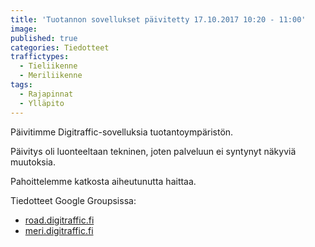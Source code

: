 ```yaml
---
title: 'Tuotannon sovellukset päivitetty 17.10.2017 10:20 - 11:00'
image: 
published: true
categories: Tiedotteet
traffictypes:
  - Tieliikenne
  - Meriliikenne
tags:
  - Rajapinnat
  - Ylläpito
---
```


Päivitimme Digitraffic-sovelluksia tuotantoympäristön.

Päivitys oli luonteeltaan tekninen, joten palveluun ei syntynyt näkyviä muutoksia.

Pahoittelemme katkosta aiheutunutta haittaa.

Tiedotteet Google Groupsissa: 
- [road.digitraffic.fi](https://groups.google.com/d/msg/roaddigitrafficfi/Rt432Mz6J7A/EIKPqkFqBAAJ)
- [meri.digitraffic.fi](https://groups.google.com/d/msg/meridigitrafficfi/Fv6czZQUjuw/wQRn1HAXAgAJ)
